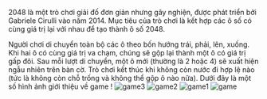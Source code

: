 2048 là một trò chơi giải đố đơn giản nhưng gây nghiện, được phát triển bởi Gabriele Cirulli vào năm 2014. Mục tiêu của trò chơi là kết hợp các ô số có cùng giá trị lại với nhau để tạo thành ô số 2048.

Người chơi di chuyển toàn bộ các ô theo bốn hướng trái, phải, lên, xuống. Khi hai ô có cùng giá trị va chạm, chúng sẽ gộp lại thành một ô có giá trị gấp đôi. Sau mỗi lượt di chuyển, một ô mới (thường là 2 hoặc 4) sẽ xuất hiện ngẫu nhiên trên bàn cờ. Trò chơi kết thúc khi không còn nước đi hợp lệ nào (tức là không còn chỗ trống và không thể gộp ô nào nữa).
Dưới đây là một số hình ảnh giới thiệu về game !
![game3](https://github.com/user-attachments/assets/ae62d820-f802-4bbb-b27f-1afbb376c169)
![game2](https://github.com/user-attachments/assets/962f127a-2863-48f1-a90c-74c378463edb)
![game1](https://github.com/user-attachments/assets/88305d78-a57f-4c0b-981e-d052bbbc1640)
![game](https://github.com/user-attachments/assets/3f77f0dc-afd2-4247-b57d-d55de08e4f8b)


